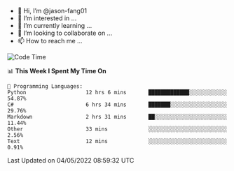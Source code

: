 - 👋 Hi, I’m @jason-fang01
- 👀 I’m interested in ...
- 🌱 I’m currently learning ...
- 💞️ I’m looking to collaborate on ...
- 📫 How to reach me ...

<!--START_SECTION:waka-->
![Code Time](http://img.shields.io/badge/Code%20Time-27%20hrs%2011%20mins-blue)

📊 **This Week I Spent My Time On** 

```text
💬 Programming Languages: 
Python                   12 hrs 6 mins       █████████████░░░░░░░░░░░░   54.87% 
C#                       6 hrs 34 mins       ███████░░░░░░░░░░░░░░░░░░   29.76% 
Markdown                 2 hrs 31 mins       ██░░░░░░░░░░░░░░░░░░░░░░░   11.44% 
Other                    33 mins             ░░░░░░░░░░░░░░░░░░░░░░░░░   2.56% 
Text                     12 mins             ░░░░░░░░░░░░░░░░░░░░░░░░░   0.91%

```


 Last Updated on 04/05/2022 08:59:32 UTC
<!--END_SECTION:waka-->

<!---
jason-fang01/jason-fang01 is a ✨ special ✨ repository because its `README.md` (this file) appears on your GitHub profile.
You can click the Preview link to take a look at your changes.
--->
